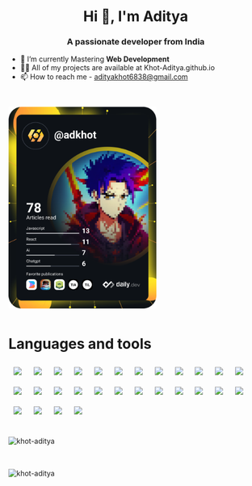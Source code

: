 <link rel="preconnect" href="https://fonts.googleapis.com">
<link rel="preconnect" href="https://fonts.gstatic.com" crossorigin>
<link href="https://fonts.googleapis.com/css2?family=Tajawal:wght@300&display=swap" rel="stylesheet">

<h1 align="center" class="header">Hi 👋, I'm Aditya</h1>
<h3 align="center" >A passionate developer from India</h3>

- 🌱 I’m currently Mastering **Web Development**
- 👨‍💻 All of my projects are available at Khot-Aditya.github.io
- 📫 How to reach me - adityakhot6838@gmail.com

<br/>

<a href="https://app.daily.dev/adkhot"><img src="https://github.com/khot-aditya/Khot-Aditya/blob/main/devcard.svg" height="400px" width="auto" alt="Aditya Khot's Dev Card"/></a>

<h1 style="margin-top:50px">Languages and tools</h1>
<span style="flex">
<!-- completed -->
<!-- mobile development -->
<img width="50" style="margin:10px" src="https://cdn.jsdelivr.net/gh/devicons/devicon/icons/android/android-original-wordmark.svg" />
<img width="50" style="margin:10px" src="https://cdn.jsdelivr.net/gh/devicons/devicon/icons/androidstudio/androidstudio-original.svg" />
<!-- IDEs -->
<img  width="50" style="margin:10px" src="https://cdn.jsdelivr.net/gh/devicons/devicon/icons/vscode/vscode-original.svg" />
<img  width="50" style="margin:10px" src="https://cdn.jsdelivr.net/gh/devicons/devicon/icons/atom/atom-original-wordmark.svg" />
<img  width="50" style="margin:10px" src="https://cdn.jsdelivr.net/gh/devicons/devicon/icons/intellij/intellij-original.svg" />
<!-- frontend languages -->
<img  width="50" style="margin:10px" src="https://cdn.jsdelivr.net/gh/devicons/devicon/icons/css3/css3-original.svg" />
<img  width="50" style="margin:10px" src="https://cdn.jsdelivr.net/gh/devicons/devicon/icons/html5/html5-original.svg" />
<img  width="50" style="margin:10px" src="https://cdn.jsdelivr.net/gh/devicons/devicon/icons/javascript/javascript-original.svg" />
<img  width="50" style="margin:10px" src="https://cdn.jsdelivr.net/gh/devicons/devicon/icons/typescript/typescript-original.svg" />
<img  width="50" style="margin:10px" src="https://cdn.jsdelivr.net/gh/devicons/devicon/icons/jquery/jquery-original.svg" />
<!-- frontend frameworks -->
<img  width="50" style="margin:10px" src="https://cdn.jsdelivr.net/gh/devicons/devicon/icons/tailwindcss/tailwindcss-plain.svg" />
<img  width="50" style="margin:10px" src="https://cdn.jsdelivr.net/gh/devicons/devicon/icons/react/react-original.svg" />
<img  width="50" style="margin:10px" src="https://cdn.jsdelivr.net/gh/devicons/devicon/icons/angularjs/angularjs-original.svg" />
<!-- programing languages -->
<img  width="50" style="margin:10px" src="https://cdn.jsdelivr.net/gh/devicons/devicon/icons/c/c-original.svg" />
<img  width="50" style="margin:10px" src="https://cdn.jsdelivr.net/gh/devicons/devicon/icons/cplusplus/cplusplus-original.svg" />
<img  width="50" style="margin:10px" src="https://cdn.jsdelivr.net/gh/devicons/devicon/icons/java/java-original.svg" />
<!-- design tools -->
<img  width="50" style="margin:10px" src="https://cdn.jsdelivr.net/gh/devicons/devicon/icons/figma/figma-original.svg" />
<img  width="50" style="margin:10px" src="https://cdn.jsdelivr.net/gh/devicons/devicon/icons/mysql/mysql-original.svg" />
<img  width="50" style="margin:10px" src="https://cdn.jsdelivr.net/gh/devicons/devicon/icons/sqlite/sqlite-original.svg" />
<img  width="50" style="margin:10px" src="https://cdn.jsdelivr.net/gh/devicons/devicon/icons/npm/npm-original-wordmark.svg" />
<img  width="50" style="margin:10px" src="https://cdn.jsdelivr.net/gh/devicons/devicon/icons/spring/spring-original.svg" />
<img  width="50" style="margin:10px" src="https://cdn.jsdelivr.net/gh/devicons/devicon/icons/firebase/firebase-plain.svg" />
<img  width="50" style="margin:10px" src="https://cdn.jsdelivr.net/gh/devicons/devicon/icons/git/git-original.svg" />
<img  width="50" style="margin:10px" src="https://cdn.jsdelivr.net/gh/devicons/devicon/icons/github/github-original-wordmark.svg" />
<img  width="50" style="margin:10px" src="https://cdn.jsdelivr.net/gh/devicons/devicon/icons/processing/processing-original.svg" />
<img  width="50" style="margin:10px" src="https://cdn.jsdelivr.net/gh/devicons/devicon/icons/arduino/arduino-original.svg" />
<img  width="50" style="margin:10px" src="https://cdn.jsdelivr.net/gh/devicons/devicon/icons/nodejs/nodejs-original.svg" />
<img  width="50" style="margin:10px" src="https://cdn.jsdelivr.net/gh/devicons/devicon/icons/yarn/yarn-original.svg" />
<!-- to learn next -->
<span>

    
<!--  <img  width="50" style="margin:10px" src="https://cdn.jsdelivr.net/gh/devicons/devicon/icons/sass/sass-original.svg" />
<img  width="50" style="margin:10px" src="https://cdn.jsdelivr.net/gh/devicons/devicon/icons/mongodb/mongodb-original.svg" />
<img  width="50" style="margin:10px" src="https://cdn.jsdelivr.net/gh/devicons/devicon/icons/babel/babel-original.svg" />

<img  width="50" style="margin:10px" src="https://cdn.jsdelivr.net/gh/devicons/devicon/icons/coffeescript/coffeescript-original.svg" />
<img  width="50" style="margin:10px" src="https://cdn.jsdelivr.net/gh/devicons/devicon/icons/threejs/threejs-original.svg" />
<img  width="50" style="margin:10px" src="https://cdn.jsdelivr.net/gh/devicons/devicon/icons/dart/dart-original.svg" />
<img  width="50" style="margin:10px" src="https://cdn.jsdelivr.net/gh/devicons/devicon/icons/flutter/flutter-original.svg" />
<img  width="50" style="margin:10px" src="https://cdn.jsdelivr.net/gh/devicons/devicon/icons/wordpress/wordpress-plain.svg" />
<img  width="50" style="margin:10px" src="https://cdn.jsdelivr.net/gh/devicons/devicon/icons/webflow/webflow-original.svg" />
<img  width="50" style="margin:10px" src="https://cdn.jsdelivr.net/gh/devicons/devicon/icons/woocommerce/woocommerce-original.svg" /> -->

</span>
</span>

<br>

<br>

<img  src="https://komarev.com/ghpvc/?username=khot-aditya&label=Profile%20views&color=0e75b6&style=flat"
    alt="khot-aditya" />
    
<img src="https://github-readme-stats.vercel.app/api/top-langs?username=khot-aditya&show_icons=true&locale=en&layout=compact"
    alt="" />
    
<img align="center" src="https://github-readme-stats.vercel.app/api?username=khot-aditya&show_icons=true&locale=en"
    alt="khot-aditya" />
    
<br>
